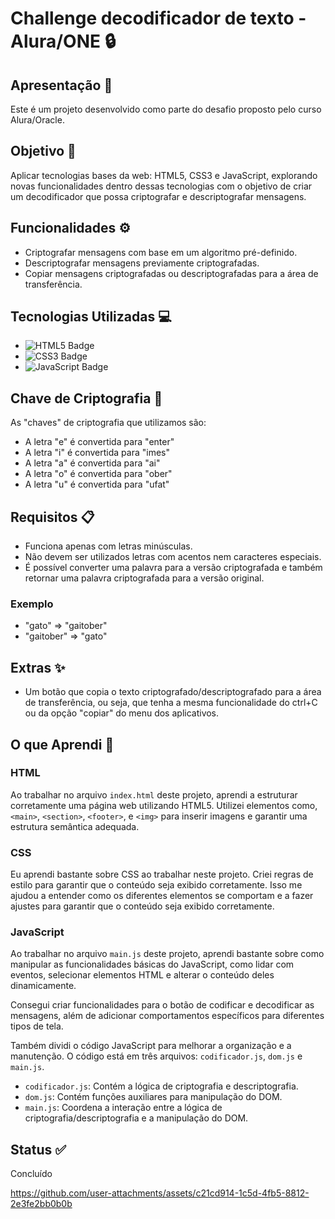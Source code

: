 # Challenge decodificador de texto - Alura/ONE :lock:

## Apresentação :wave:

Este é um projeto desenvolvido como parte do desafio proposto pelo curso Alura/Oracle. 

## Objetivo :dart:

Aplicar tecnologias bases da web: HTML5, CSS3 e JavaScript, explorando novas funcionalidades dentro dessas tecnologias com o objetivo de criar um decodificador que possa criptografar e descriptografar mensagens.

## Funcionalidades :gear:

- Criptografar mensagens com base em um algoritmo pré-definido.
- Descriptografar mensagens previamente criptografadas.
- Copiar mensagens criptografadas ou descriptografadas para a área de transferência.

## Tecnologias Utilizadas :computer:

- ![HTML5 Badge](https://img.shields.io/badge/HTML5-E34F26?style=for-the-badge&logo=html5&logoColor=white)
- ![CSS3 Badge](https://img.shields.io/badge/CSS3-1572B6?style=for-the-badge&logo=css3&logoColor=white)
- ![JavaScript Badge](https://img.shields.io/badge/JavaScript-F7DF1E?style=for-the-badge&logo=javascript&logoColor=black)

## Chave de Criptografia :key:

As "chaves" de criptografia que utilizamos são:

- A letra "e" é convertida para "enter"
- A letra "i" é convertida para "imes"
- A letra "a" é convertida para "ai"
- A letra "o" é convertida para "ober"
- A letra "u" é convertida para "ufat"

## Requisitos :clipboard:

- Funciona apenas com letras minúsculas.
- Não devem ser utilizados letras com acentos nem caracteres especiais.
- É possível converter uma palavra para a versão criptografada e também retornar uma palavra criptografada para a versão original.

### Exemplo

- "gato" => "gaitober"
- "gaitober" => "gato"

## Extras :sparkles:

- Um botão que copia o texto criptografado/descriptografado para a área de transferência, ou seja, que tenha a mesma funcionalidade do ctrl+C ou da opção "copiar" do menu dos aplicativos.

## O que Aprendi :memo:

### HTML

Ao trabalhar no arquivo `index.html` deste projeto, aprendi a estruturar corretamente uma página web utilizando HTML5. Utilizei elementos como, `<main>`, `<section>`, `<footer>`, e `<img>` para inserir imagens e garantir uma estrutura semântica adequada.

### CSS

Eu aprendi bastante sobre CSS ao trabalhar neste projeto. Criei regras de estilo para garantir que o conteúdo seja exibido corretamente. Isso me ajudou a entender como os diferentes elementos se comportam e a fazer ajustes para garantir que o conteúdo seja exibido corretamente.

### JavaScript

Ao trabalhar no arquivo `main.js` deste projeto, aprendi bastante sobre como manipular as funcionalidades básicas do JavaScript, como lidar com eventos, selecionar elementos HTML e alterar o conteúdo deles dinamicamente.

Consegui criar funcionalidades para o botão de codificar e decodificar as mensagens, além de adicionar comportamentos específicos para diferentes tipos de tela.


Também dividi o código JavaScript para melhorar a organização e a manutenção. O código está em três arquivos: `codificador.js`, `dom.js` e `main.js`.

- `codificador.js`: Contém a lógica de criptografia e descriptografia.
- `dom.js`: Contém funções auxiliares para manipulação do DOM.
- `main.js`: Coordena a interação entre a lógica de criptografia/descriptografia e a manipulação do DOM.

## Status :white_check_mark:

Concluído




https://github.com/user-attachments/assets/c21cd914-1c5d-4fb5-8812-2e3fe2bb0b0b

